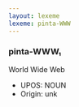 ```yaml
---
layout: lexeme
lexeme: pinta-WWW
---
```


###  pinta-WWW₁

World Wide Web
* UPOS:  NOUN
* Origin:  unk

